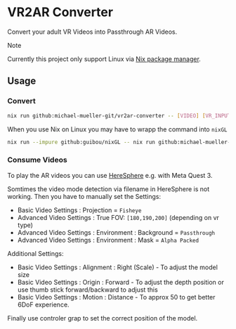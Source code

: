 # VR2AR Converter

Convert your adult VR Videos into Passthrough AR Videos. 

> [!NOTE]
> Currently this project only support Linux via [Nix package manager](https://nixos.org/download.html).

## Usage

### Convert

```sh
nix run github:michael-mueller-git/vr2ar-converter -- [VIDEO] [VR_INPUT_TYPE] 
```

When you use Nix on Linux you may have to wrapp the command into `nixGL` 

```sh
nix run --impure github:guibou/nixGL -- nix run github:michael-mueller-git/vr2ar-converter -- [VIDEO] [VR_INPUT_TYPE] 
```

### Consume Videos

To play the AR videos you can use [HereSphere](https://heresphere.com/) e.g. with Meta Quest 3.

Somtimes the video mode detection via filename in HereSphere is not working. Then you have to manually set the Settings:

- Basic Video Settings : Projection = `Fisheye` 
- Advanced Video Settings : True FOV: `[180,190,200]` (depending on vr type)
- Advanced Video Settings : Environment : Background = `Passthrough`
- Advanced Video Settings : Environment : Mask = `Alpha Packed`

Additional Settings:

- Basic Video Settings : Alignment : Right (Scale) - To adjust the model size
- Basic Video Settings : Origin : Forward - To adjust the depth position or use thumb stick forward/backward to adjust this
- Basic Video Settings : Motion : Distance - To approx 50 to get better 6DoF experience.

Finally use controler grap to set the correct position of the model.
